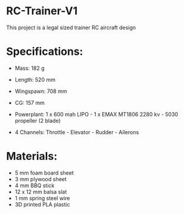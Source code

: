 # RC-Trainer-V1

This project is a legal sized trainer RC aircraft design

# Specifications:

- Mass:         182 g
- Length:       520 mm
- Wingspawn:    708 mm
- CG:           157 mm

- Powerplant:   1 x 600 mah LIPO  -  1 x EMAX MT1806 2280 kv  -  5030 propeller (2 blade)
        
- 4 Channels:   Throttle - Elevator - Rudder - Ailerons

# Materials:
  - 5 mm foam board sheet
  - 3 mm plywood sheet
  - 4 mm BBQ stick
  - 12 x 12 mm balsa slat
  - 1 mm spring steel wire
  - 3D printed PLA plastic
